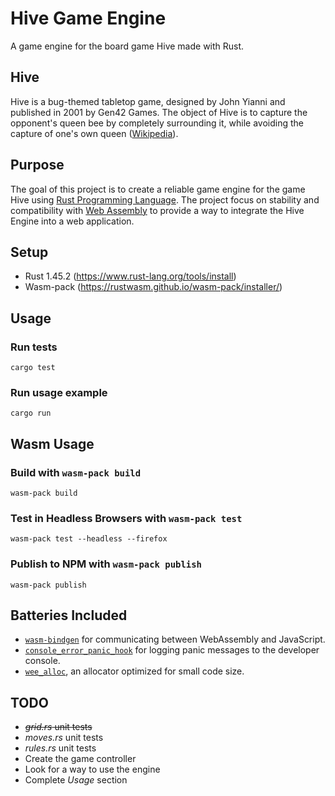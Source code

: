 # Hive Game Engine
A game engine for the board game Hive made with Rust.

## Hive
Hive is a bug-themed tabletop game, designed by John Yianni and published in 2001 by Gen42 Games. The object of Hive is to capture the opponent's queen bee by completely surrounding it, while avoiding the capture of one's own queen ([Wikipedia](https://en.wikipedia.org/wiki/Hive_(game))).

## Purpose
The goal of this project is to create a reliable game engine for the game Hive using [Rust Programming Language](https://rust-lang.org). The project focus on stability and compatibility with [Web Assembly](https://webassembly.org/) to provide a way to integrate the Hive Engine into a web application.

## Setup
* Rust 1.45.2 (https://www.rust-lang.org/tools/install)
* Wasm-pack (https://rustwasm.github.io/wasm-pack/installer/)

## Usage
### Run tests
```
cargo test
```

### Run usage example
```
cargo run
```

## Wasm Usage

### Build with `wasm-pack build`

```
wasm-pack build
```

### Test in Headless Browsers with `wasm-pack test`

```
wasm-pack test --headless --firefox
```

### Publish to NPM with `wasm-pack publish`

```
wasm-pack publish
```

## Batteries Included

* [`wasm-bindgen`](https://github.com/rustwasm/wasm-bindgen) for communicating
  between WebAssembly and JavaScript.
* [`console_error_panic_hook`](https://github.com/rustwasm/console_error_panic_hook)
  for logging panic messages to the developer console.
* [`wee_alloc`](https://github.com/rustwasm/wee_alloc), an allocator optimized
  for small code size.


## TODO
* ~~*grid.rs* unit tests~~
* *moves.rs* unit tests
* *rules.rs* unit tests
* Create the game controller
* Look for a way to use the engine
* Complete *Usage* section
